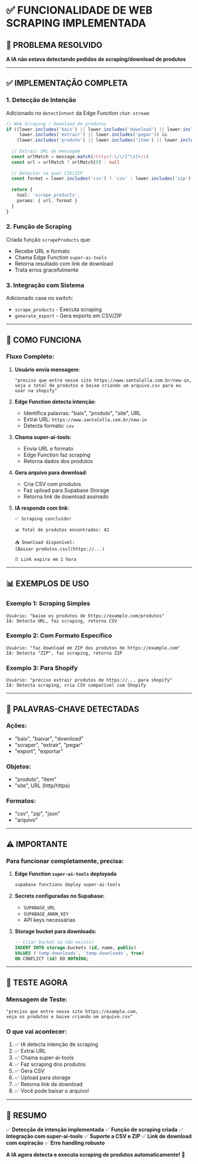 # ✅ FUNCIONALIDADE DE WEB SCRAPING IMPLEMENTADA

## 🎯 PROBLEMA RESOLVIDO

**A IA não estava detectando pedidos de scraping/download de produtos**

---

## ✅ IMPLEMENTAÇÃO COMPLETA

### **1. Detecção de Intenção**

Adicionado no `detectIntent` da Edge Function `chat-stream`:

```typescript
// Web Scraping / Download de produtos
if ((lower.includes('baix') || lower.includes('download') || lower.includes('scraper') || 
     lower.includes('extrair') || lower.includes('pegar')) &&
    (lower.includes('produto') || lower.includes('item') || lower.includes('site') || lower.match(/http/))) {
  
  // Extrair URL da mensagem
  const urlMatch = message.match(/https?:\/\/[^\s]+/i)
  const url = urlMatch ? urlMatch[0] : null
  
  // Detectar se quer CSV/ZIP
  const format = lower.includes('csv') ? 'csv' : lower.includes('zip') ? 'zip' : 'csv'
  
  return { 
    tool: 'scrape_products',
    params: { url, format }
  }
}
```

### **2. Função de Scraping**

Criada função `scrapeProducts` que:
- Recebe URL e formato
- Chama Edge Function `super-ai-tools`
- Retorna resultado com link de download
- Trata erros gracefulmente

### **3. Integração com Sistema**

Adicionado case no switch:
- `scrape_products` - Executa scraping
- `generate_export` - Gera exports em CSV/ZIP

---

## 🔧 COMO FUNCIONA

### **Fluxo Completo:**

1. **Usuário envia mensagem**:
   ```
   "preciso que entre nesse site https://www.santalolla.com.br/new-in, 
   veja o total de produtos e baixe criando um arquivo.csv para eu usar na shopify"
   ```

2. **Edge Function detecta intenção**:
   - Identifica palavras: "baix", "produto", "site", URL
   - Extrai URL: `https://www.santalolla.com.br/new-in`
   - Detecta formato: `csv`

3. **Chama super-ai-tools**:
   - Envia URL e formato
   - Edge Function faz scraping
   - Retorna dados dos produtos

4. **Gera arquivo para download**:
   - Cria CSV com produtos
   - Faz upload para Supabase Storage
   - Retorna link de download assinado

5. **IA responde com link**:
   ```
   ✅ Scraping concluído!
   
   📊 Total de produtos encontrados: 42
   
   📥 Download disponível:
   [Baixar produtos.csv](https://...)
   
   ⏰ Link expira em 1 hora
   ```

---

## 📊 EXEMPLOS DE USO

### **Exemplo 1: Scraping Simples**
```
Usuário: "baixe os produtos de https://example.com/produtos"
IA: Detecta URL, faz scraping, retorna CSV
```

### **Exemplo 2: Com Formato Específico**
```
Usuário: "faz download em ZIP dos produtos de https://example.com"
IA: Detecta "ZIP", faz scraping, retorna ZIP
```

### **Exemplo 3: Para Shopify**
```
Usuário: "preciso extrair produtos de https://... para shopify"
IA: Detecta scraping, cria CSV compatível com Shopify
```

---

## 🎯 PALAVRAS-CHAVE DETECTADAS

### **Ações:**
- "baix", "baixar", "download"
- "scraper", "extrair", "pegar"
- "export", "exportar"

### **Objetos:**
- "produto", "item"
- "site", URL (http/https)

### **Formatos:**
- "csv", "zip", "json"
- "arquivo"

---

## ⚠️ IMPORTANTE

### **Para funcionar completamente, precisa:**

1. **Edge Function `super-ai-tools` deployada**
   ```bash
   supabase functions deploy super-ai-tools
   ```

2. **Secrets configuradas no Supabase:**
   - `SUPABASE_URL`
   - `SUPABASE_ANON_KEY`
   - API keys necessárias

3. **Storage bucket para downloads:**
   ```sql
   -- Criar bucket se não existir
   INSERT INTO storage.buckets (id, name, public)
   VALUES ('temp-downloads', 'temp-downloads', true)
   ON CONFLICT (id) DO NOTHING;
   ```

---

## 🚀 TESTE AGORA

### **Mensagem de Teste:**
```
"preciso que entre nesse site https://example.com, 
veja os produtos e baixe criando um arquivo.csv"
```

### **O que vai acontecer:**
1. ✅ IA detecta intenção de scraping
2. ✅ Extrai URL
3. ✅ Chama super-ai-tools
4. ✅ Faz scraping dos produtos
5. ✅ Gera CSV
6. ✅ Upload para storage
7. ✅ Retorna link de download
8. ✅ Você pode baixar o arquivo!

---

## 📝 RESUMO

✅ **Detecção de intenção implementada**
✅ **Função de scraping criada**
✅ **Integração com super-ai-tools**
✅ **Suporte a CSV e ZIP**
✅ **Link de download com expiração**
✅ **Erro handling robusto**

**A IA agora detecta e executa scraping de produtos automaticamente!** 🎉

